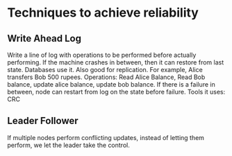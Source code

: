 # Techniques to achieve reliability
## Write Ahead Log
Write a line of log with operations to be performed before actually performing. If the machine crashes in between, then it can restore from last state. Databases use it. Also good for replication.
For example, Alice transfers Bob 500 rupees.
Operations: Read Alice Balance, Read Bob balance, update alice balance, update bob balance.
If there is a failure in between, node can restart from log on the state before failure.
Tools it uses: CRC

## Leader Follower
If multiple nodes perform conflicting updates, instead of letting them perform, we let the leader take the control.

